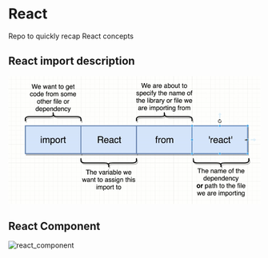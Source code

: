 # React
Repo to quickly recap React concepts

## React import description
![react](./images/1_React_Import.png)

## React Component
![react_component](./images/1_React_Component.png)